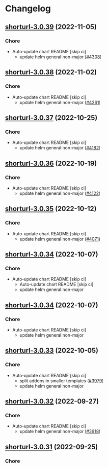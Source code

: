 # Changelog



## [shorturl-3.0.39](https://github.com/truecharts/charts/compare/shorturl-3.0.38...shorturl-3.0.39) (2022-11-05)

### Chore

- Auto-update chart README [skip ci]
  - update helm general non-major ([#4308](https://github.com/truecharts/charts/issues/4308))




## [shorturl-3.0.38](https://github.com/truecharts/charts/compare/shorturl-3.0.37...shorturl-3.0.38) (2022-11-02)

### Chore

- Auto-update chart README [skip ci]
  - update helm general non-major ([#4261](https://github.com/truecharts/charts/issues/4261))




## [shorturl-3.0.37](https://github.com/truecharts/charts/compare/shorturl-3.0.36...shorturl-3.0.37) (2022-10-25)

### Chore

- Auto-update chart README [skip ci]
  - update helm general non-major ([#4182](https://github.com/truecharts/charts/issues/4182))




## [shorturl-3.0.36](https://github.com/truecharts/charts/compare/shorturl-3.0.35...shorturl-3.0.36) (2022-10-19)

### Chore

- Auto-update chart README [skip ci]
  - update helm general non-major ([#4122](https://github.com/truecharts/charts/issues/4122))




## [shorturl-3.0.35](https://github.com/truecharts/charts/compare/shorturl-3.0.34...shorturl-3.0.35) (2022-10-12)

### Chore

- Auto-update chart README [skip ci]
  - update helm general non-major ([#4071](https://github.com/truecharts/charts/issues/4071))




## [shorturl-3.0.34](https://github.com/truecharts/charts/compare/shorturl-3.0.33...shorturl-3.0.34) (2022-10-07)

### Chore

- Auto-update chart README [skip ci]
  - Auto-update chart README [skip ci]
  - update helm general non-major




## [shorturl-3.0.34](https://github.com/truecharts/charts/compare/shorturl-3.0.33...shorturl-3.0.34) (2022-10-07)

### Chore

- Auto-update chart README [skip ci]
  - update helm general non-major




## [shorturl-3.0.33](https://github.com/truecharts/charts/compare/shorturl-3.0.32...shorturl-3.0.33) (2022-10-05)

### Chore

- Auto-update chart README [skip ci]
  - split addons in smaller templates ([#3979](https://github.com/truecharts/charts/issues/3979))
  - update helm general non-major




## [shorturl-3.0.32](https://github.com/truecharts/charts/compare/shorturl-3.0.31...shorturl-3.0.32) (2022-09-27)

### Chore

- Auto-update chart README [skip ci]
  - update helm general non-major ([#3918](https://github.com/truecharts/charts/issues/3918))




## [shorturl-3.0.31](https://github.com/truecharts/charts/compare/shorturl-3.0.30...shorturl-3.0.31) (2022-09-25)

### Chore
